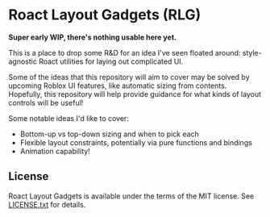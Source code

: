 # Roact Layout Gadgets (RLG)
**Super early WIP, there's nothing usable here yet.**

This is a place to drop some R&D for an idea I've seen floated around: style-agnostic Roact utilities for laying out complicated UI.

Some of the ideas that this repository will aim to cover may be solved by upcoming Roblox UI features, like automatic sizing from contents. Hopefully, this repository will help provide guidance for what kinds of layout controls will be useful!

Some notable ideas I'd like to cover:

- Bottom-up vs top-down sizing and when to pick each
- Flexible layout constraints, potentially via pure functions and bindings
- Animation capability!

## License
Roact Layout Gadgets is available under the terms of the MIT license. See [LICENSE.txt](LICENSE.txt) for details.